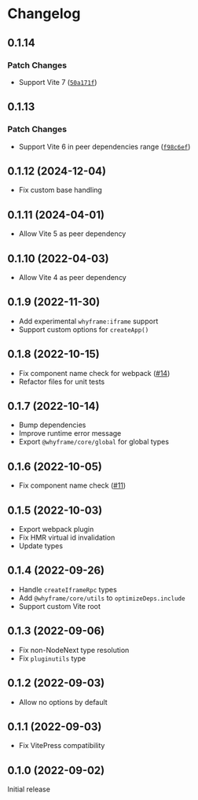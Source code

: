 # Changelog

## 0.1.14

### Patch Changes

- Support Vite 7 ([`50a171f`](https://github.com/bluwy/whyframe/commit/50a171f155e7fdf9a62ab59ef8d721e02a59d65d))

## 0.1.13

### Patch Changes

- Support Vite 6 in peer dependencies range ([`f98c6ef`](https://github.com/bluwy/whyframe/commit/f98c6ef0cf3690c683b28ac19040e8b744dd6c72))

## 0.1.12 (2024-12-04)

- Fix custom base handling

## 0.1.11 (2024-04-01)

- Allow Vite 5 as peer dependency

## 0.1.10 (2022-04-03)

- Allow Vite 4 as peer dependency

## 0.1.9 (2022-11-30)

- Add experimental `whyframe:iframe` support
- Support custom options for `createApp()`

## 0.1.8 (2022-10-15)

- Fix component name check for webpack ([#14](https://github.com/bluwy/whyframe/issues/14))
- Refactor files for unit tests

## 0.1.7 (2022-10-14)

- Bump dependencies
- Improve runtime error message
- Export `@whyframe/core/global` for global types

## 0.1.6 (2022-10-05)

- Fix component name check ([#11](https://github.com/bluwy/whyframe/issues/11))

## 0.1.5 (2022-10-03)

- Export webpack plugin
- Fix HMR virtual id invalidation
- Update types

## 0.1.4 (2022-09-26)

- Handle `createIframeRpc` types
- Add `@whyframe/core/utils` to `optimizeDeps.include`
- Support custom Vite root

## 0.1.3 (2022-09-06)

- Fix non-NodeNext type resolution
- Fix `pluginutils` type

## 0.1.2 (2022-09-03)

- Allow no options by default

## 0.1.1 (2022-09-03)

- Fix VitePress compatibility

## 0.1.0 (2022-09-02)

Initial release
